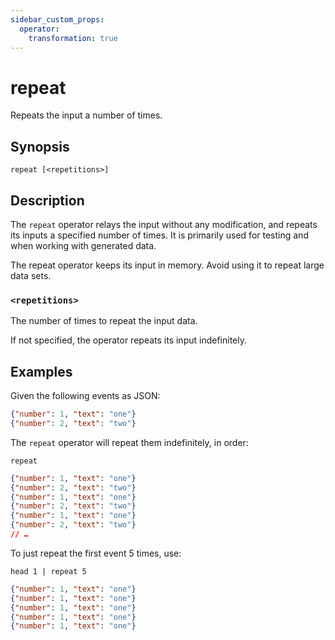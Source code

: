 ```yaml
---
sidebar_custom_props:
  operator:
    transformation: true
---
```


# repeat

Repeats the input a number of times.

## Synopsis

```
repeat [<repetitions>]
```

## Description

The `repeat` operator relays the input without any modification, and repeats its
inputs a specified number of times. It is primarily used for testing and when
working with generated data.

The repeat operator keeps its input in memory. Avoid using it to repeat large
data sets.

### `<repetitions>`

The number of times to repeat the input data.

If not specified, the operator repeats its input indefinitely.

## Examples

Given the following events as JSON:

```json
{"number": 1, "text": "one"}
{"number": 2, "text": "two"}
```

The `repeat` operator will repeat them indefinitely, in order:

```
repeat
```

```json
{"number": 1, "text": "one"}
{"number": 2, "text": "two"}
{"number": 1, "text": "one"}
{"number": 2, "text": "two"}
{"number": 1, "text": "one"}
{"number": 2, "text": "two"}
// …
```

To just repeat the first event 5 times, use:

```
head 1 | repeat 5
```

```json
{"number": 1, "text": "one"}
{"number": 1, "text": "one"}
{"number": 1, "text": "one"}
{"number": 1, "text": "one"}
{"number": 1, "text": "one"}
```
